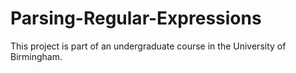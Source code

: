 # Parsing-Regular-Expressions

This project is part of an undergraduate course in the University of Birmingham. 
